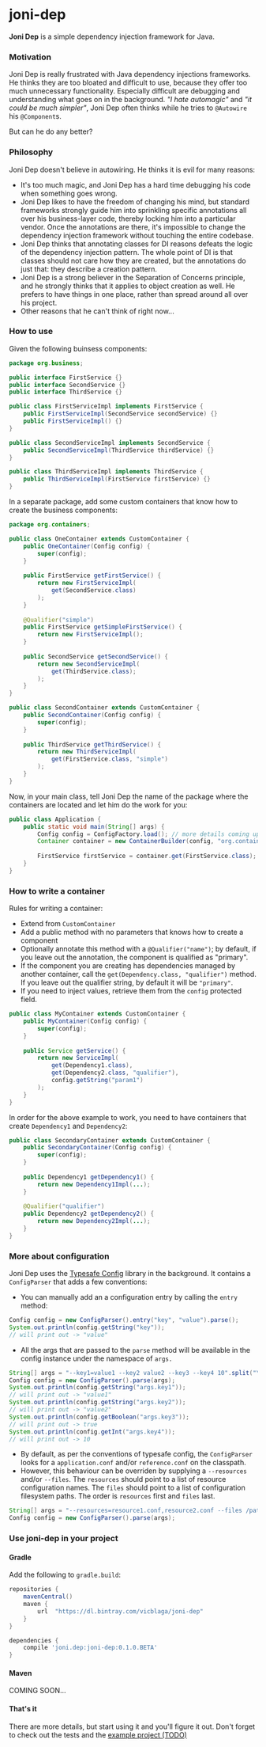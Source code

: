 # joni-dep
**Joni Dep** is a simple dependency injection framework for Java.

### Motivation
Joni Dep is really frustrated with Java dependency injections frameworks.
He thinks they are too bloated and difficult to use, because they offer too much unnecessary functionality.
Especially difficult are debugging and understanding what goes on in the background.
_"I hate automagic"_ and _"it could be much simpler"_, Joni Dep often thinks while he tries to `@Autowire` his `@Component`s.

But can he do any better?

### Philosophy
Joni Dep doesn't believe in autowiring.
He thinks it is evil for many reasons:

 - It's too much magic, and Joni Dep has a hard time debugging his code when something goes wrong.
 - Joni Dep likes to have the freedom of changing his mind, but standard frameworks strongly guide him into sprinkling specific annotations all over his business-layer code, thereby locking him into a particular vendor. Once the annotations are there, it's impossible to change the dependency injection framework without touching the entire codebase.
 - Joni Dep thinks that annotating classes for DI reasons defeats the logic of the dependency injection pattern. The whole point of DI is that classes should not care how they are created, but the annotations do just that: they describe a creation pattern.
 - Joni Dep is a strong believer in the Separation of Concerns principle, and he strongly thinks that it applies to object creation as well. He prefers to have things in one place, rather than spread around all over his project.
 - Other reasons that he can't think of right now...

### How to use
Given the following buinsess components:

```java
package org.business;

public interface FirstService {}
public interface SecondService {}
public interface ThirdService {}

public class FirstServiceImpl implements FirstService {
	public FirstServiceImpl(SecondService secondService) {}
	public FirstServiceImpl() {}
}

public class SecondServiceImpl implements SecondService {
	public SecondServiceImpl(ThirdService thirdService) {}
}

public class ThirdServiceImpl implements ThirdService {
	public ThirdServiceImpl(FirstService firstService) {}
}
```

In a separate package, add some custom containers that know how to create the business components:

```java
package org.containers;

public class OneContainer extends CustomContainer {
	public OneContainer(Config config) {
		super(config);
	}
	
	public FirstService getFirstService() {
		return new FirstServiceImpl(
			get(SecondService.class)
		);
	}
	
	@Qualifier("simple")
	public FirstService getSimpleFirstService() {
		return new FirstServiceImpl();
	}
	
	public SecondService getSecondService() {
		return new SecondServiceImpl(
			get(ThirdService.class);
		);
	}
}

public class SecondContainer extends CustomContainer {
	public SecondContainer(Config config) {
		super(config);
	}
	
	public ThirdService getThirdService() {
		return new ThirdServiceImpl(
			get(FirstService.class, "simple")
		);
	}
}
```

Now, in your main class, tell Joni Dep the name of the package where the containers are located and let him do the work for you:

```java
public class Application {
	public static void main(String[] args) {
		Config config = ConfigFactory.load(); // more details coming up
		Container container = new ContainerBuilder(config, "org.containers").build();
		
		FirstService firstService = container.get(FirstService.class);
	}
}
```

### How to write a container

Rules for writing a container:

- Extend from `CustomContainer`
- Add a public method with no parameters that knows how to create a component
- Optionally annotate this method with a `@Qualifier("name")`;
by default, if you leave out the annotation, the component is qualified as "primary".
- If the component you are creating has dependencies managed by another container,
call the `get(Dependency.class, "qualifier")` method. 
If you leave out the qualifier string, by default it will be `"primary"`.
- If you need to inject values, retrieve them from the `config` protected field.

```java
public class MyContainer extends CustomContainer {
	public MyContainer(Config config) {
		super(config);
	}
	
	public Service getService() {
		return new ServiceImpl(
			get(Dependency1.class),
			get(Dependency2.class, "qualifier"),
			config.getString("param1")
		);
	}
}
```
In order for the above example to work, you need to have containers that create `Dependency1` and `Dependency2`:

```java
public class SecondaryContainer extends CustomContainer {
	public SecondaryContainer(Config config) {
		super(config);
	}
	
	public Dependency1 getDependency1() {
		return new Dependency1Impl(...);
	}
	
	@Qualifier("qualifier")
	public Dependency2 getDependency2() {
		return new Dependency2Impl(...);
	}
}
```


### More about configuration

Joni Dep uses the [Typesafe Config](https://lightbend.github.io/config/) library in the background.
It contains a `ConfigParser` that adds a few conventions:

- You can manually add an a configuration entry by calling the `entry` method:

```java
Config config = new ConfigParser().entry("key", "value").parse();
System.out.println(config.getString("key"));
// will print out -> "value"
```

- All the args that are passed to the `parse` method will be available in the config instance
under the namespace of `args.`

```java
String[] args = "--key1=value1 --key2 value2 --key3 --key4 10".split("\\s");
Config config = new ConfigParser().parse(args);
System.out.println(config.getString("args.key1"));
// will print out -> "value1"
System.out.println(config.getString("args.key2"));
// will print out -> "value2"
System.out.println(config.getBoolean("args.key3"));
// will print out -> true
System.out.println(config.getInt("args.key4"));
// will print out -> 10
```

- By default, as per the conventions of typesafe config, the `ConfigParser` looks for a `application.conf` and/or `reference.conf`
on the classpath.
- However, this behaviour can be overriden by supplying a `--resources` and/or `--files`.
The `resources` should point to a list of resource configuration names. 
The `files` should point to a list of configuration filesystem paths.
The order is `resources` first and `files` last.

```java
String[] args = "--resources=resource1.conf,resource2.conf --files /path/to/file1.conf,/path/to/file2.conf".split("\\s");
Config config = new ConfigParser().parse(args);
```

### Use joni-dep in your project

#### Gradle
Add the following to `gradle.build`:

```groovy
repositories {
    mavenCentral()
    maven {
        url  "https://dl.bintray.com/vicblaga/joni-dep"
    }
}

dependencies {
	compile 'joni.dep:joni-dep:0.1.0.BETA'
}
```

#### Maven
COMING SOON...

#### That's it
There are more details, but start using it and you'll figure it out.
Don't forget to check out the tests and the [example project (TODO)](TBD)